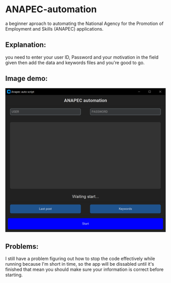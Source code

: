 # ANAPEC-automation
a beginner aproach to automating the National Agency for the Promotion of Employment and Skills (ANAPEC) applications.
## Explanation:
you need to enter your user ID, Password and your motivation in the field given then add the data and keywords files and you're good to go.
## Image demo:
![image demo.](https://github.com/Akschan/ANAPEC-automation/blob/main/Screenshot/Demoimage.PNG)
## Problems:
I still have a problem figuring out how to stop the code effectively while running because I'm short in time, so the app will be dissabled until it's finished that mean you should make sure your information is correct before starting.
